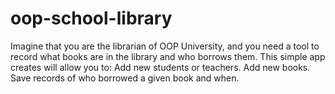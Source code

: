 # oop-school-library
Imagine that you are the librarian of OOP University, and you need a tool to record what books are in the library and who borrows them. This simple app creates will allow you to:  Add new students or teachers. Add new books. Save records of who borrowed a given book and when.

